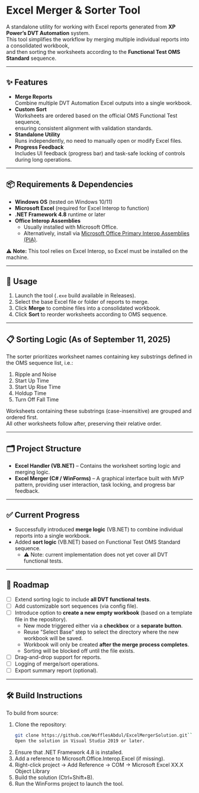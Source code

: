 # Excel Merger & Sorter Tool

A standalone utility for working with Excel reports generated from **XP Power’s DVT Automation** system.  
This tool simplifies the workflow by merging multiple individual reports into a consolidated workbook,  
and then sorting the worksheets according to the **Functional Test OMS Standard** sequence.

---

## ✨ Features
- **Merge Reports**  
  Combine multiple DVT Automation Excel outputs into a single workbook.
- **Custom Sort**  
  Worksheets are ordered based on the official OMS Functional Test sequence,  
  ensuring consistent alignment with validation standards.
- **Standalone Utility**  
  Runs independently, no need to manually open or modify Excel files.
- **Progress Feedback**  
  Includes UI feedback (progress bar) and task-safe locking of controls during long operations.

---

## 📦 Requirements & Dependencies
- **Windows OS** (tested on Windows 10/11)  
- **Microsoft Excel** (required for Excel Interop to function)  
- **.NET Framework 4.8** runtime or later  
- **Office Interop Assemblies**  
  - Usually installed with Microsoft Office.  
  - Alternatively, install via [Microsoft Office Primary Interop Assemblies (PIA)](https://learn.microsoft.com/en-us/visualstudio/vsto/installing-office-primary-interop-assemblies).  

⚠️ **Note:** This tool relies on Excel Interop, so Excel must be installed on the machine.  

---

## 🔧 Usage
1. Launch the tool (`.exe` build available in Releases).  
2. Select the base Excel file or folder of reports to merge.  
3. Click **Merge** to combine files into a consolidated workbook.  
4. Click **Sort** to reorder worksheets according to OMS sequence.

---

## 📋 Sorting Logic (As of September 11, 2025)
The sorter prioritizes worksheet names containing key substrings defined in the OMS sequence list, i.e.:

1. Ripple and Noise  
2. Start Up Time  
3. Start Up Rise Time  
4. Holdup Time  
5. Turn Off Fall Time  

Worksheets containing these substrings (case-insensitive) are grouped and ordered first.  
All other worksheets follow after, preserving their relative order.

---

## 🗂️ Project Structure
- **Excel Handler (VB.NET)** – Contains the worksheet sorting logic and merging logic.  
- **Excel Merger (C# / WinForms)** – A graphical interface built with MVP pattern, providing user interaction, task locking, and progress bar feedback.  

---

## ✅ Current Progress
- Successfully introduced **merge logic** (VB.NET) to combine individual reports into a single workbook.  
- Added **sort logic** (VB.NET) based on Functional Test OMS Standard sequence.  
  - ⚠️ Note: current implementation does not yet cover all DVT functional tests.  

---

## 🚀 Roadmap
- [ ] Extend sorting logic to include **all DVT functional tests**.  
- [ ] Add customizable sort sequences (via config file).  
- [ ] Introduce option to **create a new empty workbook** (based on a template file in the repository).  
  - New mode triggered either via a **checkbox** or a **separate button**.  
  - Reuse "Select Base" step to select the directory where the new workbook will be saved.  
  - Workbook will only be created **after the merge process completes**.  
  - Sorting will be blocked off until the file exists.  
- [ ] Drag-and-drop support for reports.  
- [ ] Logging of merge/sort operations.  
- [ ] Export summary report (optional).  

---

## 🛠️ Build Instructions
To build from source:

1. Clone the repository:  
   ```bash
   git clone https://github.com/WofflesAbdul/ExcelMergerSolution.git```
   Open the solution in Visual Studio 2019 or later.

2. Ensure that .NET Framework 4.8 is installed.
3. Add a reference to Microsoft.Office.Interop.Excel (if missing).
4. Right-click project → Add Reference → COM → Microsoft Excel XX.X Object Library
5. Build the solution (Ctrl+Shift+B).
6. Run the WinForms project to launch the tool.
